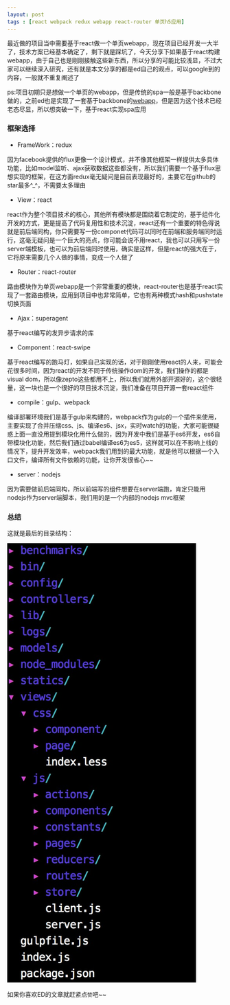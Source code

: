```yaml
---
layout: post
tags : [react webpack redux webapp react-router 单页h5应用] 
---
```


最近做的项目当中需要基于react做一个单页webapp，现在项目已经开发一大半了，技术方案已经基本确定了，剩下就是踩坑了，今天分享下如果基于react构建webapp，由于自己也是刚刚接触这些新东西，所以分享的可能比较浅显，不过大家可以继续深入研究，还有就是本文分享的都是ed自己的观点，可以google到的内容，一般就不重复阐述了

ps:项目初期只是想做一个单页的webapp，但是传统的spa一般是基于backbone做的，之前ed也是实现了一套基于backbone的[webapp](http://dushu.baidu.com)，但是因为这个技术已经老态尽显，所以想突破一下，基于react实现spa应用

### 框架选择

* FrameWork：redux

因为facebook提供的flux更像一个设计模式，并不像其他框架一样提供太多具体功能，比如model监听、ajax获取数据这些都没有，所以我们需要一个基于flux思想实现的框架，在这方面redux毫无疑问是目前表现最好的，主要它在github的star最多^_^，不需要太多理由

* View：react

react作为整个项目技术的核心，其他所有模块都是围绕着它制定的，基于组件化开发的方式，更是提高了代码复用性和技术沉淀，react还有一个重要的特色得说就是前后端同构，你只需要写一份componet代码可以同时在前端和服务端同时运行，这毫无疑问是一个巨大的亮点，你可能会说不用react，我也可以只用写一份server端模板，也可以为前后端同时使用，确实是这样，但是react的强大在于，它将原来需要几个人做的事情，变成一个人做了

* Router：react-router

路由模块作为单页webapp是一个非常重要的模块，react-router也是基于react实现了一套路由模块，应用到项目中也非常简单，它也有两种模式hash和pushstate切换页面

* Ajax：superagent

基于react编写的发异步请求的库

* Component：react-swipe

基于react编写的跑马灯，如果自己实现的话，对于刚刚使用react的人来，可能会花很多时间，因为react的开发不同于传统操作dom的开发，我们操作的都是visual dom，所以像zepto这些都用不上，所以我们就用外部开源好的，这个很轻量，这一块也是一个很好的项目技术沉淀，我们准备在项目开源一套react组件

* compile：gulp、webpack

编译部署环境我们是基于gulp来构建的，webpack作为gulp的一个插件来使用，主要实现了合并压缩css、js、编译es6、jsx，实时watch的功能，大家可能很疑惑上面一直没用提到模块化用什么做的，因为开发中我们是基于es6开发，es6自带模块化功能，然后我们通过babel编译es6为es5，这样就可以在不影响上线的情况下，提升开发效率，webpack我们用到的最大功能，就是他可以根据一个入口文件，编译所有文件依赖的功能，让你开发很省心~~

* server：nodejs

因为需要做前后端同构，所以前端写的组件想要在server端跑，肯定只能用nodejs作为server端脚本，我们用的是一个内部的nodejs mvc框架


### 总结

这就是最后的目录结构：

<img src='/assets/articles/2015-08-22/0822.png' />

如果你喜欢ED的文章就赶紧点`赞`吧~~
